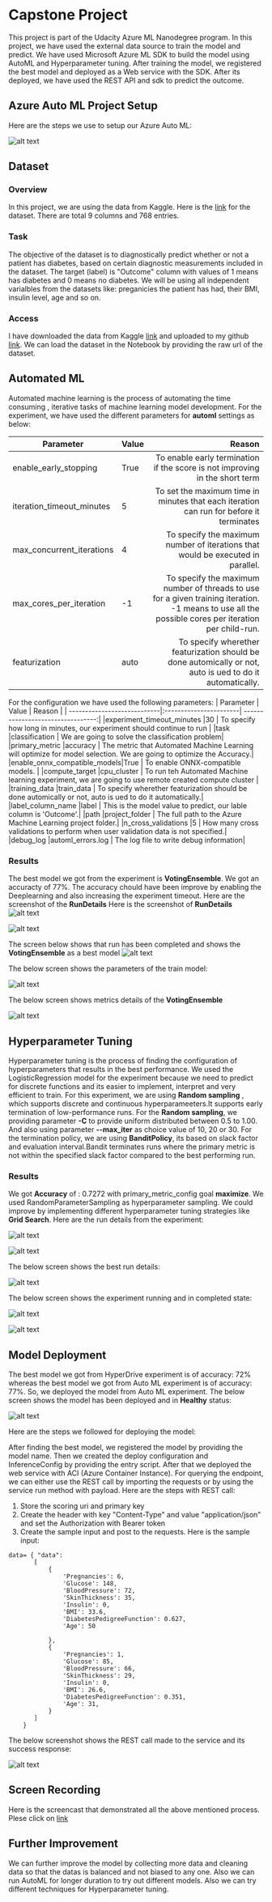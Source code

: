 # Capstone Project

This project is part of the Udacity Azure ML Nanodegree program. In this project, we have used the external data source to train the model and predict. We have used Microsoft Azure ML SDK to build the model using AutoML and Hyperparameter tuning. After training the model, we registered the best model and deployed as a Web service with the SDK. After its deployed, we have used the REST API and sdk to predict the outcome.

## Azure Auto ML Project Setup
Here are the steps we use to setup our Azure Auto ML:

![alt text](https://github.com/purunep/Capstoneproject/blob/main/project/images/steps.png)


## Dataset

### Overview
In this project, we are using the data from Kaggle. Here is the [link](https://www.kaggle.com/uciml/pima-indians-diabetes-database?select=diabetes.csv) for the dataset.
There are total 9 columns and 768 entries. 

### Task
The objective of the dataset is to diagnostically predict whether or not a patient has diabetes, based on certain diagnostic measurements included in the dataset.
The target (label) is "Outcome" column with values of 1 means has diabetes and 0 means no diabetes. We will be using all independent varialbles from the datasets like: preganicies
the patient has had, their BMI, insulin level, age and so on.

### Access
I have downloaded the data from Kaggle [link](https://www.kaggle.com/uciml/pima-indians-diabetes-database?select=diabetes.csv) and uploaded to my github [link](https://raw.githubusercontent.com/purunep/Capstoneproject/main/project/data/diabetes.csv). We can load the dataset in the Notebook by providing the raw url of the dataset.

## Automated ML
Automated machine learning is the process of automating the time consuming , iterative tasks of machine learning model development.
For the experiment, we have used the different parameters for  **automl** settings as below:

| Parameter                   | Value                  | Reason                                                                                 |
| ----------------------------|:-----------------------|                                                      ---------------------------------:|
|enable_early_stopping        |True                    | To enable early termination if the score is not improving in the short term            |
|iteration_timeout_minutes    |5                       | To set the maximum time in minutes that each iteration can run for before it terminates| 
|max_concurrent_iterations    |4                       | To specify the maximum number of iterations that would be executed in parallel. | 
|max_cores_per_iteration      |-1                      | To specify the maximum number of threads to use for a given training iteration. -1 means to use all the possible cores per iteration per child-run.      | 
|featurization                |auto                    | To specify wherether featurization should be done automically or not, auto is ued to do it automatically.| 

For the configuration we have used the following parameters: 
| Parameter                   | Value                  | Reason                                                                                 |
| ----------------------------|:-----------------------|                                                      ---------------------------------:|
|experiment_timeout_minutes   |30                    | To specify how long in minutes, our experiment should continue to run         |
|task                         |classification                     | We are going to solve the classification problem| 
|primary_metric               |accuracy                       | The metric that Automated Machine Learning will optimize for model selection. We are going to optimize the Accuracy.| 
|enable_onnx_compatible_models|True                    | To enable ONNX-compatible models.      | 
|compute_target               |cpu_cluster                    | To run teh Automated Machine learning experiment, we are going to use remote created compute cluster | 
|training_data                |train_data                    | To specify wherether featurization should be done automically or not, auto is ued to do it automatically.| 
|label_column_name            |label                    | This is the model value to predict, our lable column is 'Outcome'.| 
|path                         |project_folder                    | The full path to the Azure Machine Learning project folder.| 
|n_cross_validations          |5                    | How many cross validations to perform when user validation data is not specified.| 
|debug_log                    |automl_errors.log                    | The log file to write debug information| 



### Results
The best model we got from the experiment is **VotingEnsemble**. We got an accuracty of 77%. The accuracy chould have been improve by enabling the Deeplearning and 
also increasing the experiment timeout. Here are the screenshot of the **RunDetails**
Here is the screenshot of **RunDetails**
![alt text](https://github.com/purunep/Capstoneproject/blob/main/project/images/automl_rundetails.png)

![alt text](https://github.com/purunep/Capstoneproject/blob/main/project/images/automl_rundetails_2.png)

The screen below shows that run has been completed and shows the **VotingEnsemble** as a best model
![alt text](https://github.com/purunep/Capstoneproject/blob/main/project/images/automl_run.png)

The below screen shows the parameters of the train model:

![alt text](https://github.com/purunep/Capstoneproject/blob/main/project/images/automl_runsettings.png)

The below screen shows metrics details of the **VotingEnsemble**

![alt text](https://github.com/purunep/Capstoneproject/blob/main/project/images/automl_metrics.png)


## Hyperparameter Tuning
Hyperparameter tuning is the process of finding the configuration of hyperparameters that results in the best performance. We used the LogisticRegression model for the experiment because we need to predict for discrete functions and its easier to implement, interpret and very efficient to train.
For this experiment, we are using **Random sampling** , which supports discrete and continuous hyperparameeters.It supports early termination of low-performance runs.
For the **Random sampling**, we providing parameter **-C** to provide uniform distributed between 0.5 to 1.00. And also using parameter **--max_iter** as choice value of 10, 20 or 30.
For the termination policy, we are using **BanditPolicy**, its based on slack factor and evaluation interval.Bandit terminates runs where the primary metric is not within the 
specified slack factor compared to the best performing run.


### Results
We got **Accuracy** of : 0.7272 with primary_metric_config goal **maximize**. We used RandomParameterSampling as hyperparameter sampling.
We could improve by implementing different hyperparameter tuning strategies like **Grid Search**.
Here are the run details from the experiment: 

![alt text](https://github.com/purunep/Capstoneproject/blob/main/project/images/hyperdrive_rundetails1.png)

![alt text](https://github.com/purunep/Capstoneproject/blob/main/project/images/hyperdrive_rundetails2.png)

The below screen shows the best run details:

![alt text](https://github.com/purunep/Capstoneproject/blob/main/project/images/hyperdrive_parameters.png)

The below screen shows the experiment running and in completed state:


![alt text](https://github.com/purunep/Capstoneproject/blob/main/project/images/hyperdrive_running.png)


![alt text](https://github.com/purunep/Capstoneproject/blob/main/project/images/hyper_run_completed.png)

## Model Deployment
The best model we got from HyperDrive experiment is of accuracy: 72% whereas the best model we got from Auto ML experiment is of accuracy: 77%.
So, we deployed the model from Auto ML experiment. 
The below screen shows the model has been deployed and in **Healthy** status:

![alt text](https://github.com/purunep/Capstoneproject/blob/main/project/images/automl_service.png)

Here are the steps we followed for deploying the model:

After finding the best model, we registered the model by providing the model name. Then we created the deploy configuration and InferenceConfig by providing the
entry script. After that we deployed the web service with ACI (Azure Container Instance).
For querying the endpoint, we can either use the REST call by importing the requests or by using the service run method with payload.
Here are the steps with REST call:
1. Store the scoring uri and primary key
2. Create the header with key "Content-Type" and value "application/json" and set the Authorization with Bearer token
3. Create the sample input and post to the requests.
Here is the sample input:
```
data= { "data":
       [
           {
               'Pregnancies': 6,
               'Glucose': 148,
               'BloodPressure': 72,
               'SkinThickness': 35,
               'Insulin': 0,
               'BMI': 33.6,
               'DiabetesPedigreeFunction': 0.627,
               'Age': 50
               
           },
           {
               'Pregnancies': 1,
               'Glucose': 85,
               'BloodPressure': 66,
               'SkinThickness': 29,
               'Insulin': 0,
               'BMI': 26.6,
               'DiabetesPedigreeFunction': 0.351,
               'Age': 31,  
           }
       ]
    }
```

The below screenshot shows the REST call made to the service and its success response:

![alt text](https://github.com/purunep/Capstoneproject/blob/main/project/images/restcall.png)

## Screen Recording
Here is the screencast that demonstrated all the above mentioned process. Plese click on 
[link](https://www.youtube.com/watch?v=V6PheIS5TfA&feature=youtu.be)

## Further Improvement
We can further improve the model by collecting more data and cleaning data so that the datas is balanced and not biased to any one. Also we can run AutoML for longer duration to try out different models. Also we can try different techniques for Hyperparameter tuning.
